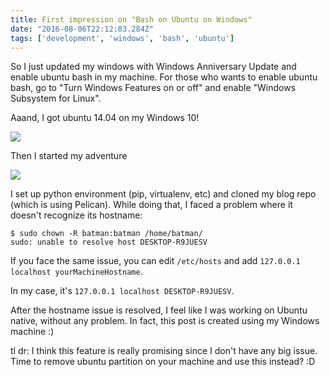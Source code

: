 ```yaml
---
title: First impression on "Bash on Ubuntu on Windows"
date: "2016-08-06T22:12:03.284Z"
tags: ['development', 'windows', 'bash', 'ubuntu']	
---
```


So I just updated my windows with Windows Anniversary Update and enable ubuntu bash in my machine. For those who wants to enable ubuntu bash, go to "Turn Windows Features on or off" and enable "Windows Subsystem for Linux".

Aaand, I got ubuntu 14.04 on my Windows 10!

<img src="/images/ubuntu-bash.png" class="pure-img-responsive">

Then I started my adventure 

<img class="pure-img-responsive" src="http://i.giphy.com/HVr4gFHYIqeti.gif" />

I set up python environment (pip, virtualenv, etc) and cloned my blog repo (which is using Pelican). While doing that, I faced a problem where it doesn't recognize its hostname:

```
$ sudo chown -R batman:batman /home/batman/
sudo: unable to resolve host DESKTOP-R9JUESV
```

If you face the same issue, you can edit `/etc/hosts` and add `127.0.0.1 localhost yourMachineHostname`.

In my case, it's `127.0.0.1 localhost DESKTOP-R9JUESV`.

After the hostname issue is resolved, I feel like I was working on Ubuntu native, without any problem. In fact, this post is created using my Windows machine :)

tl dr: I think this feature is really promising since I don't have any big issue. Time to remove ubuntu partition on your machine and use this instead? :D